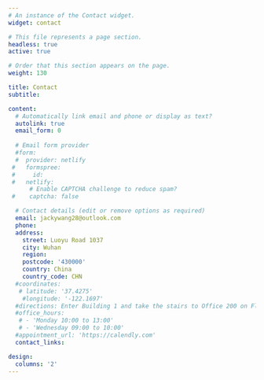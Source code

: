 ```yaml
---
# An instance of the Contact widget.
widget: contact

# This file represents a page section.
headless: true
active: true

# Order that this section appears on the page.
weight: 130

title: Contact
subtitle:

content:
  # Automatically link email and phone or display as text?
  autolink: true
  email_form: 0
  
  # Email form provider
  #form:
  #  provider: netlify
 #   formspree:
 #     id:
 #   netlify:
      # Enable CAPTCHA challenge to reduce spam?
 #    captcha: false

  # Contact details (edit or remove options as required)
  email: jackywang28@outlook.com
  phone: 
  address:
    street: Luoyu Road 1037
    city: Wuhan
    region: 
    postcode: '430000'
    country: China
    country_code: CHN
  #coordinates:
   # latitude: '37.4275'
    #longitude: '-122.1697'
  #directions: Enter Building 1 and take the stairs to Office 200 on Floor 2
  #office_hours:
   # - 'Monday 10:00 to 13:00'
   # - 'Wednesday 09:00 to 10:00'
  #appointment_url: 'https://calendly.com'
  contact_links:

design:
  columns: '2'
---
```

